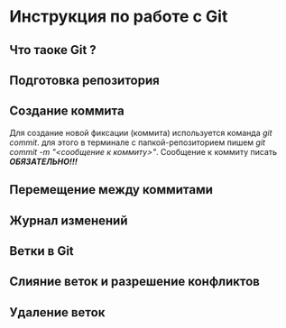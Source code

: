 # Инструкция по работе с Git

## Что таоке Git ?

## Подготовка репозитория

## Создание коммита
Для создание новой фиксации (коммита) используется команда *git commit*. для этого в терминале с папкой-репозиторием пишем *git commit -m "<сообщение к коммиту>"*. Сообщение к коммиту писать ***ОБЯЗАТЕЛЬНО!!!***

## Перемещение между коммитами

## Журнал изменений 

## Ветки в Git

## Слияние веток и разрешение конфликтов

## Удаление веток